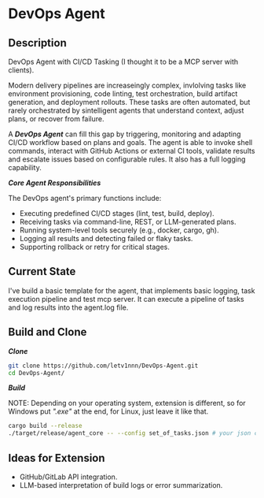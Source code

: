 # DevOps Agent

## Description
DevOps Agent with CI/CD Tasking (I thought it to be a MCP server with clients).

Modern delivery pipelines are increaseingly complex, invlolving tasks like environment provisioning, code linting, test orchestration, build artifact generation, and deployment rollouts. These tasks are often automated, but rarely orchestrated by sintelligent agents that understand context, adjust plans, or recover from failure. 

A ***DevOps Agent*** can fill this gap by triggering, monitoring and adapting CI/CD workflow based on plans and goals. The agent is able to invoke shell commands, interact with GitHub Actions or external CI tools, validate results and escalate issues based on configurable rules. It also has a full logging capability.

***Core Agent Responsibilities***

The DevOps agent's primary functions include:

- Executing predefined CI/CD stages (lint, test, build, deploy).
- Receiving tasks via command-line, REST, or LLM-generated plans.
- Running system-level tools securely (e.g., docker, cargo, gh).
- Logging all results and detecting failed or flaky tasks.
- Supporting rollback or retry for critical stages.


## Current State
I've build a basic template for the agent, that implements basic logging, task execution pipeline and test mcp server. It can execute a pipeline of tasks and log results into the agent.log file.

## Build and Clone
***Clone***
```bash
git clone https://github.com/letv1nnn/DevOps-Agent.git
cd DevOps-Agent/
```

***Build***

NOTE: Depending on your operating system, extension is different, so for Windows put *".exe"* at the end, for Linux, just leave it like that.
```bash
cargo build --release
./target/release/agent_core -- --config set_of_tasks.json # your json config file
```

## Ideas for Extension
- GitHub/GitLab API integration.
- LLM-based interpretation of build logs or error summarization.

